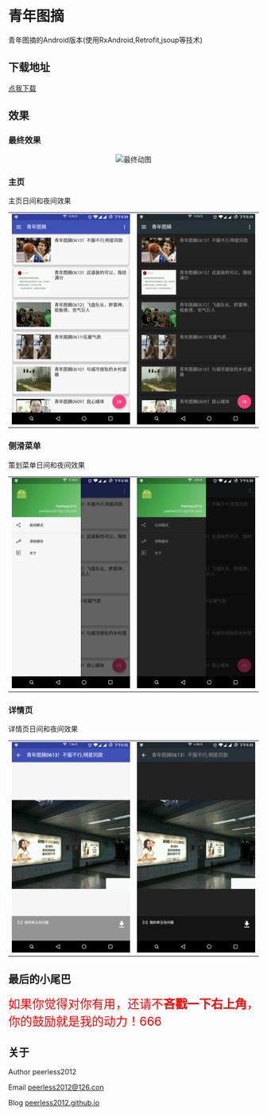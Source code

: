 # 青年图摘
青年图摘的Android版本(使用RxAndroid,Retrofit,jsoup等技术)

## 下载地址
[点我下载](https://raw.githubusercontent.com/peerless2012/QingNianTuZhai/master/release/QingNianTuZhai-release.apk)

## 效果

### 最终效果
<div align="center">
	<img src="https://raw.githubusercontent.com/peerless2012/QingNianTuZhai/master/imgs/screen_gif.gif" alt="最终动图" align=center />
</div>

### 主页
主页日间和夜间效果

<table>
	<tr>      
		<td>   
			<img src="https://raw.githubusercontent.com/peerless2012/QingNianTuZhai/master/imgs/home_light.png" alt="夜间" />      
		</td>
		<td>  
			<img src="https://raw.githubusercontent.com/peerless2012/QingNianTuZhai/master/imgs/home_dark.png" alt="日间" />      
		</td> 
	</tr>
</table>

### 侧滑菜单
策划菜单日间和夜间效果

<table>
	<tr>      
		<td>   
			<img src="https://raw.githubusercontent.com/peerless2012/QingNianTuZhai/master/imgs/drawer_light.png" alt="夜间" />      
		</td>
		<td>  
			<img src="https://raw.githubusercontent.com/peerless2012/QingNianTuZhai/master/imgs/drawer_dark.png" alt="日间" />      
		</td> 
	</tr>
</table>

### 详情页
详情页日间和夜间效果

<table>
	<tr>      
		<td>   
			<img src="https://raw.githubusercontent.com/peerless2012/QingNianTuZhai/master/imgs/detail_light.png" alt="夜间" />      
		</td>
		<td>  
			<img src="https://raw.githubusercontent.com/peerless2012/QingNianTuZhai/master/imgs/detail_dark.png" alt="日间" />      
		</td> 
	</tr>
</table>

## 最后的小尾巴

<font color="#FF0000" size=5>如果你觉得对你有用，还请不<b>吝戳一下右上角</b>，你的鼓励就是我的动力！666</font>

## 关于

Author peerless2012

Email  [peerless2012@126.con](mailto:peerless2012@126.con)

Blog   [peerless2012.github.io](https://peerless2012.github.io)